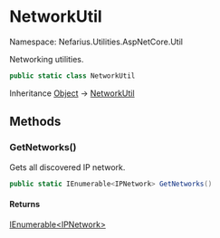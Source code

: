 # NetworkUtil

Namespace: Nefarius.Utilities.AspNetCore.Util

Networking utilities.

```csharp
public static class NetworkUtil
```

Inheritance [Object](https://docs.microsoft.com/en-us/dotnet/api/system.object) → [NetworkUtil](./nefarius.utilities.aspnetcore.util.networkutil.md)

## Methods

### <a id="methods-getnetworks"/>**GetNetworks()**

Gets all discovered IP network.

```csharp
public static IEnumerable<IPNetwork> GetNetworks()
```

#### Returns

[IEnumerable&lt;IPNetwork&gt;](https://docs.microsoft.com/en-us/dotnet/api/system.collections.generic.ienumerable-1)
